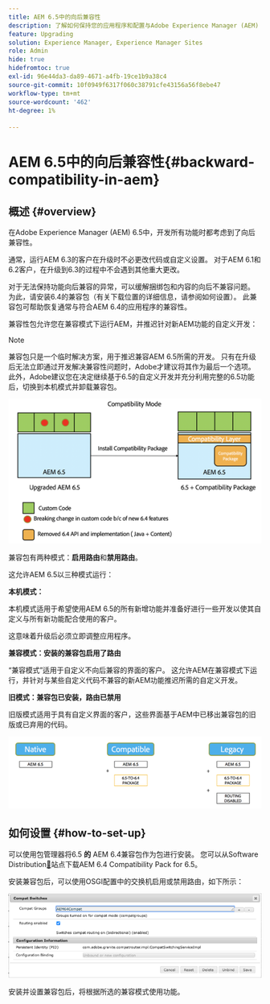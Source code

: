 ```yaml
---
title: AEM 6.5中的向后兼容性
description: 了解如何保持您的应用程序和配置与Adobe Experience Manager (AEM) 6.5兼容
feature: Upgrading
solution: Experience Manager, Experience Manager Sites
role: Admin
hide: true
hidefromtoc: true
exl-id: 96e44da3-da89-4671-a4fb-19ce1b9a38c4
source-git-commit: 10f0949f6317f060c38791cfe43156a56f8ebe47
workflow-type: tm+mt
source-wordcount: '462'
ht-degree: 1%

---
```


# AEM 6.5中的向后兼容性{#backward-compatibility-in-aem}

## 概述 {#overview}

在Adobe Experience Manager (AEM) 6.5中，开发所有功能时都考虑到了向后兼容性。

通常，运行AEM 6.3的客户在升级时不必更改代码或自定义设置。 对于AEM 6.1和6.2客户，在升级到6.3的过程中不会遇到其他重大更改。

对于无法保持功能向后兼容的异常，可以缓解捆绑包和内容的向后不兼容问题。 为此，请安装6.4的兼容包（有关下载位置的详细信息，请参阅如何设置）。 此兼容包可帮助恢复通常与符合AEM 6.4的应用程序的兼容性。

兼容性包允许您在兼容模式下运行AEM，并推迟针对新AEM功能的自定义开发：

>[!NOTE]
>
>兼容包只是一个临时解决方案，用于推迟兼容AEM 6.5所需的开发。 只有在升级后无法立即通过开发解决兼容性问题时，Adobe才建议将其作为最后一个选项。 此外，Adobe建议您在决定继续基于6.5的自定义开发并充分利用完整的6.5功能后，切换到本机模式并卸载兼容包。

![sase](assets/sase.png)

兼容包有两种模式：**启用路由**&#x200B;和&#x200B;**禁用路由**。

这允许AEM 6.5以三种模式运行：

**本机模式：**

本机模式适用于希望使用AEM 6.5的所有新增功能并准备好进行一些开发以使其自定义与所有新功能配合使用的客户。

这意味着升级后必须立即调整应用程序。

**兼容模式：安装的兼容包启用了路由**

“兼容模式”适用于自定义不向后兼容的界面的客户。 这允许AEM在兼容模式下运行，并针对与某些自定义代码不兼容的新AEM功能推迟所需的自定义开发。

**旧模式：兼容包已安装，路由已禁用**

旧版模式适用于具有自定义界面的客户，这些界面基于AEM中已移出兼容包的旧版或已弃用的代码。

![sapte](assets/sapte.png)

## 如何设置 {#how-to-set-up}

可以使用包管理器将6.5 **的** AEM 6.4兼容包作为包进行安装。 您可以从Software Distribution[&#128279;](https://experience.adobe.com/#/downloads/content/software-distribution/en/aem.html?fulltext=compat*&amp;orderby=%40jcr%3Acontent%2Fjcr%3AlastModified&amp;orderby.sort=desc&amp;layout=list&amp;p.offset=0&amp;p.limit=20&amp;package=%2Fcontent%2Fsoftware-distribution%2Fen%2Fdetails.html%2Fcontent%2Fdam%2Faem%2Fpublic%2Fadobe%2Fpackages%2Fcq650%2Fcompatpack%2Faem-compat-cq65-to-cq64)站点下载AEM 6.4 Compatibility Pack for 6.5。

安装兼容包后，可以使用OSGI配置中的交换机启用或禁用路由，如下所示：

![兼容开关](assets/compat-switches.png)

安装并设置兼容包后，将根据所选的兼容模式使用功能。
